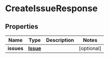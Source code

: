 
# CreateIssueResponse

## Properties
Name | Type | Description | Notes
------------ | ------------- | ------------- | -------------
**issues** | [**Issue**](Issue.md) |  |  [optional]



